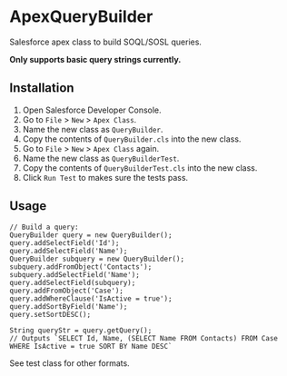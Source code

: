 # ApexQueryBuilder
Salesforce apex class to build SOQL/SOSL queries.

**Only supports basic query strings currently.**

## Installation 

1. Open Salesforce Developer Console.
2. Go to `File` > `New` > `Apex Class`.
3. Name the new class as `QueryBuilder`.
4. Copy the contents of `QueryBuilder.cls` into the new class.
5. Go to `File` > `New` > `Apex Class` again.
6. Name the new class as `QueryBuilderTest`.
7. Copy the contents of `QueryBuilderTest.cls` into the new class.
8. Click `Run Test` to makes sure the tests pass.

## Usage 

```
// Build a query:
QueryBuilder query = new QueryBuilder();
query.addSelectField('Id');
query.addSelectField('Name');
QueryBuilder subquery = new QueryBuilder();
subquery.addFromObject('Contacts');
subquery.addSelectField('Name');
query.addSelectField(subquery);
query.addFromObject('Case');
query.addWhereClause('IsActive = true');
query.addSortByField('Name');
query.setSortDESC();

String queryStr = query.getQuery(); 
// Outputs `SELECT Id, Name, (SELECT Name FROM Contacts) FROM Case WHERE IsActive = true SORT BY Name DESC`
```

See test class for other formats.
